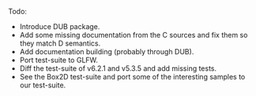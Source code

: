 Todo:

- Introduce DUB package.
- Add some missing documentation from the C sources and fix them so they match D semantics.
- Add documentation building (probably through DUB).
- Port test-suite to GLFW.
- Diff the test-suite of v6.2.1 and v5.3.5 and add missing tests.
- See the Box2D test-suite and port some of the interesting samples to our test-suite.
